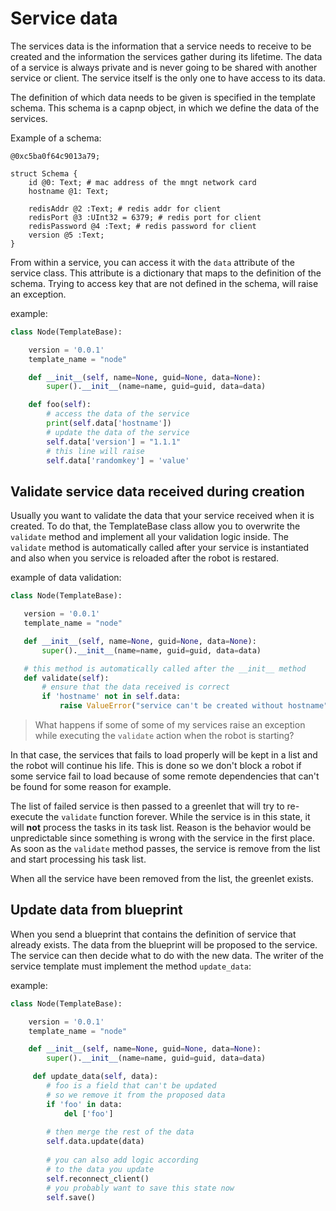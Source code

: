 # Service data
The services data is the information that a service needs to receive to be created and the information the services gather during its lifetime. The data of a service is always private and is never going to be shared with another service or client. The service itself is the only one to have access to its data.

The definition of which data needs to be given is specified in the template schema. This schema is a capnp object, in which we define the data of the services.

Example of a schema:
```capnp
@0xc5ba0f64c9013a79;

struct Schema {
    id @0: Text; # mac address of the mngt network card
    hostname @1: Text;

    redisAddr @2 :Text; # redis addr for client
    redisPort @3 :UInt32 = 6379; # redis port for client
    redisPassword @4 :Text; # redis password for client
    version @5 :Text;
}
```

From within a service, you can access it with the `data` attribute of the service class. This attribute is a dictionary that maps to the definition of the schema. Trying to access key that are not defined in the schema, will raise an exception.

example:
```python
class Node(TemplateBase):

    version = '0.0.1'
    template_name = "node"

    def __init__(self, name=None, guid=None, data=None):
        super().__init__(name=name, guid=guid, data=data)

    def foo(self):
        # access the data of the service
        print(self.data['hostname'])
        # update the data of the service
        self.data['version'] = "1.1.1"
        # this line will raise
        self.data['randomkey'] = 'value'
```

## Validate service data received during creation
Usually you want to validate the data that your service received when it is created.
To do that, the TemplateBase class allow you to overwrite the `validate` method and implement all your validation logic inside. The `validate` method is automatically called after your service is instantiated and also when you service is reloaded after the robot is restared.

example of data validation:
 ```python
class Node(TemplateBase):

    version = '0.0.1'
    template_name = "node"

    def __init__(self, name=None, guid=None, data=None):
        super().__init__(name=name, guid=guid, data=data)

    # this method is automatically called after the __init__ method
    def validate(self):
        # ensure that the data received is correct
        if 'hostname' not in self.data:
            raise ValueError("service can't be created without hostname")
```

> What happens if some of some of my services raise an exception while executing the `validate` action when the robot is starting?

In that case, the services that fails to load properly will be kept in a list and the robot will continue his life. This is done so we don't block a robot if
some service fail to load because of some remote dependencies that can't be found for some reason for example.

The list of failed service is then passed to a greenlet that will try to re-execute the `validate` function forever.
While the service is in this state, it will **not** process the tasks in its task list. Reason is the behavior would be unpredictable since something is wrong with the service in the first place.
As soon as the `validate` method passes, the service is remove from the list and start processing his task list.

When all the service have been removed from the list, the greenlet exists.



## Update data from blueprint
When you send a blueprint that contains the definition of service that already exists. 
The data from the blueprint will be proposed to the service. The service can then decide what to do with the new data.
The writer of the service template must implement the method `update_data`:

example:
```python
class Node(TemplateBase):

    version = '0.0.1'
    template_name = "node"

    def __init__(self, name=None, guid=None, data=None):
        super().__init__(name=name, guid=guid, data=data)

     def update_data(self, data):
        # foo is a field that can't be updated
        # so we remove it from the proposed data
        if 'foo' in data:
            del ['foo']
        
        # then merge the rest of the data
        self.data.update(data)
        
        # you can also add logic according
        # to the data you update
        self.reconnect_client()
        # you probably want to save this state now
        self.save()
```
